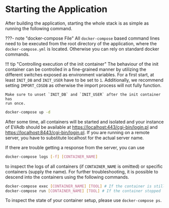 # Starting the Application

After building the application, starting the whole stack is as simple as
running the following command.

???- note "docker-compose File"
    All `docker-compose` based command lines need to be executed from the
    root directory of the application, where the `docker-compose.yml` is
    located. Otherwise you can rely on standard docker commands.

!!! tip "Controlling execution of the init container"
    The behaviour of the init container can be controlled in a fine-grained
    manner by utilizing the different switches exposed as environment
    variables. For a first start, at least `INIT_DB` and `INIT_USER` have to be
    set to `1`. Additionally, we recommend setting `IMPORT_CDSDB` as otherwise
    the import process will not fully function.

    Make sure to unset `INIT_DB` and `INIT_USER` after the init container has
    run once.

``` bash
docker-compose up -d
```

After some time, all containers will be started and isolated and your instance
of EVAdb should be available at
[https://localhost:443/cgi-bin/login.pl](https://localhost:443) 
and
[https://localhost:8443/cgi-bin/login.pl](https://localhost:8443).
If you are running on a remote server, you have to substitute localhost for
the actual server name.

If there are trouble getting a response from the server, you can use

``` bash
docker-compose logs [-f] [CONTAINER_NAME]
```

to inspect the logs of all containers (if `CONTAINER_NAME` is omitted) or 
specific containers (supply the name). For further troubleshooting, it is 
possible to descend into the containers using the following commands.

``` bash
docker-compose exec [CONTAINER_NAME] [TOOL] # If the container is still running
docker-compose run [CONTAINER_NAME] [TOOL] # If the container stopped
```

To inspect the state of your container setup, please use `docker-compose ps`.